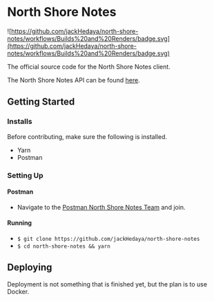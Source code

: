 # North Shore Notes
![https://github.com/jackHedaya/north-shore-notes/workflows/Builds%20and%20Renders/badge.svg](https://github.com/jackHedaya/north-shore-notes/workflows/Builds%20and%20Renders/badge.svg)


The official source code for the North Shore Notes client.

The North Shore Notes API can be found <a href="https://github.com/jackHedaya/nsn_api">here</a>.

## Getting Started

### Installs

Before contributing, make sure the following is installed.

+ Yarn
+ Postman

### Setting Up

#### Postman
- Navigate to the <a href="https://app.getpostman.com/join-team?invite_code=6ddaef024f1cd742a90075c87a8121d9&ws=71f857c4-d081-48de-bef6-61fa626de526">Postman North Shore Notes Team</a> and join.

#### Running
- `$ git clone https://github.com/jackHedaya/north-shore-notes`
- `$ cd north-shore-notes && yarn`

## Deploying

Deployment is not something that is finished yet, but the plan is to use Docker.
